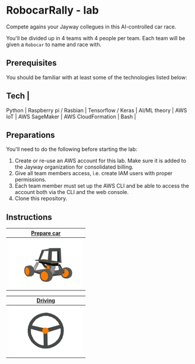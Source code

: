 # RobocarRally - lab

Compete agains your Jayway collegues in this AI-controlled car race.

You'll be divided up in 4 teams with 4 people per team. Each team will be given a `Robocar` to name and race with.

## Prerequisites

You should be familiar with at least some of the technologies listed below:

Tech      |
------------
Python |
Raspberry pi / Rasbian |
Tensorflow / Keras |
AI/ML theory |
AWS IoT |
AWS SageMaker |
AWS CloudFormation |
Bash |

## Preparations

You'll need to do the following before starting the lab:

1. Create or re-use an AWS account for this lab. Make sure it is added to the Jayway organization for consolidated billing.
1. Give all team members access, i.e. create IAM users with proper permissions.
1. Each team member must set up the AWS CLI and be able to access the account both via the CLI and the web console.
1. Clone this repository.

## Instructions

| [Prepare car](docs/PREPARE-CAR.md)          |
|     :---:                                   |
| <img src="docs/donkey-car.jpg" width="200"> |

| [Driving](docs/DRIVE-CAR.md)                    |
|     :---:                                       |
| <img src="docs/steering-wheel.jpg" width="200"> |
